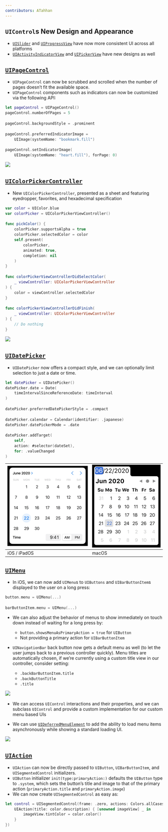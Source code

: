 ```yaml
---
contributors: ATahhan
---
```


## `UIControl`s New Design and Appearance

* [`UISlider`][sliderDoc] and [`UIProgressView`][progressDoc] have now more consistent UI across all platforms
* [`UIActivityIndicatorView`][activityDoc] and [`UIPickerView`][pickerDoc] have new designs as well

## [`UIPageControl`][pageDoc]

* `UIPageControl` can now be scrubbed and scrolled when the number of pages doesn’t fit the available space. 
* `UIPageControl` components such as indicators can now be customized via the following API:

```swift
let pageControl = UIPageControl()
pageControl.numberOfPages = 5

pageControl.backgroundStyle = .prominent

pageControl.preferredIndicatorImage =
    UIImage(systemName: "bookmark.fill")

pageControl.setIndicatorImage(
    UIImage(systemName: "heart.fill"), forPage: 0)
```

![][UIPageControl]

## [`UIColorPickerController`][colorPickerDoc]

* New `UIColorPickerController`, presented as a sheet and featuring eyedropper, favorites, and hexadecimal specification

```swift
var color = UIColor.blue
var colorPicker = UIColorPickerViewController()

func pickColor() {
    colorPicker.supportsAlpha = true
    colorPicker.selectedColor = color
    self.present(
        colorPicker,
        animated: true,
        completion: nil
    )
}

func colorPickerViewControllerDidSelectColor(
    _ viewController: UIColorPickerViewController
) {
    color = viewController.selectedColor
}

func colorPickerViewControllerDidFinish(
    _ viewController: UIColorPickerViewController
) {
    // Do nothing
}
```

![][UIColorPickerController]

## [`UIDatePicker`][datePickerDoc]

* `UIDatePicker` now offers a compact style, and we can optionally limit selection to just a date or time.

```swift
let datePicker = UIDatePicker()
datePicker.date = Date(
    timeIntervalSinceReferenceDate: timeInterval
)

datePicker.preferredDatePickerStyle = .compact

datePicker.calendar = Calendar(identifier: .japanese)
datePicker.datePickerMode = .date

datePicker.addTarget(
    self,
    action: #selector(dateSet),
    for: .valueChanged
)
```

| ![iOS][UIDatePicker-iOS] | ![macOS][UIDatePicker-macOS] |
| --- | --- |
| iOS / iPadOS | macOS |

## [`UIMenu`][menuDoc]

* In iOS, we can now add `UIMenu`s to `UIButtons` and `UIBarButtonItem`s displayed to the user on a long press:

```swift
button.menu = UIMenu(...)

barButtonItem.menu = UIMenu(...)
```

* We can also adjust the behavior of menus to show immediately on touch down instead of waiting for a long press by:
  * `button.showsMenuAsPrimaryAction = true` for `UIButton`
  * Not providing a primary action for `UIBarButtonItem`

* `UINavigationBar` back button now gets a default menu as well (to let the user jumps back to a previous controller quickly). Menu titles are automatically chosen, if we’re currently using a custom title view in our controller, consider setting:
  * `.backBarButtonItem.title`
  * `.backButtonTitle`
  * `.title`

![][ NavigationBarBackButtonMenu]

* We can access `UIControl` interactions and their properties, and we can subclass `UIControl` and provide a custom implementation for our custom menu based UIs
	 
* We can use [`UIDeferredMenuElement`][deferredDoc] to add the ability to load menu items asynchronously while showing a standard loading UI.

![][UIDeferredMenuElement] 

## [`UIAction`][actiondoc]

* `UIAction` can now be directly passed to `UIButton`, `UIBarButtonItem`, and `UISegmentedControl` initializers.
* `UIButton` initializer `init(type:primaryAction:)` defaults the `UIButton` type to `.system`, which sets the button’s title and image to that of the primary action (`primaryAction.title` and `primaryAction.image`)
* We can now create `UISegmentedControl` as easy as:
```swift
let control = UISegmentedControl(frame: .zero, actions: Colors.allCases.map { color in 
	UIAction(title: color.description) { [unowned imageView] _ in 
		imageView.tintColor = color.color()
	}
})
```

[sliderDoc]: https://developer.apple.com/documentation/uikit/uislider
[progressDoc]: https://developer.apple.com/documentation/uikit/UIProgressView
[activityDoc]: https://developer.apple.com/documentation/uikit/UIActivityIndicatorView
[pickerDoc]: https://developer.apple.com/documentation/uikit/UIPickerView
[pageDoc]: https://developer.apple.com/documentation/uikit/UIPageControl
[colorPickerDoc]: https://developer.apple.com/documentation/uikit/uicolorpickerviewcontroller
[datePickerDoc]: https://developer.apple.com/documentation/uikit/UIDatePicker
[menuDoc]: https://developer.apple.com/documentation/uikit/UIMenu
[deferredDoc]: https://developer.apple.com/documentation/uikit/UIDeferredMenuElement
[actionDoc]: https://developer.apple.com/documentation/uikit/uiaction

[UIPageControl]: ../../../images/notes/wwdc20/10052/UIPageControl.png 
[UIColorPickerController]: ../../../images/notes/wwdc20/10052/UIColorPickerController.png
[UIDatePicker-iOS]: ../../../images/notes/wwdc20/10052/UIDatePicker-iOS.png
[UIDatePicker-macOS]:../../../images/notes/wwdc20/10052/UIDatePicker-macOS.png
[NavigationBarBackButtonMenu]: ../../../images/notes/wwdc20/10052/NavigationBarBackButtonMenu.png
[UIDeferredMenuElement]: ../../../images/notes/wwdc20/10052/UIDeferredMenuElement.png

